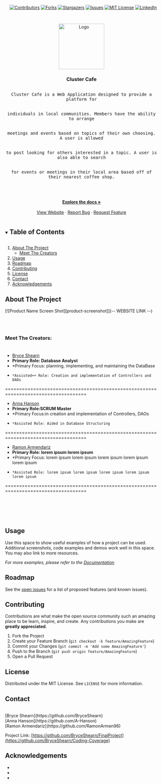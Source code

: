 <i></i>      [![Contributors][contributors-shield]][contributors-url]
[![Forks][forks-shield]][forks-url]
[![Stargazers][stars-shield]][stars-url]
[![Issues][issues-shield]][issues-url]
[![MIT License][license-shield]][license-url]
[![LinkedIn][linkedin-shield]][linkedin-url]

 

<!-- PROJECT LOGO -->
<br />
<p align="center">
  <a href="https://github.com/BryceShearn/Coding-Coverage">
    <img src=" -- IMAGE LINK -- " alt="Logo" width="150" height="150">
  </a>

  <h3 align="center">Cluster Cafe</h3>

  <p align="center">
    <kbd>
      <br />
      Cluster Cafe is a Web Application designed to provide a platform for
      <br />
      <br />
      <br />
      individuals in local communities. Members have the ability to arrange
      <br />
      <br />
      <br />
      meetings and events based on topics of their own choosing. A user is allowed  
      <br />
      <br />
      <br />
      to post looking for others interested in a topic. A user is also able to search  
      <br />
      <br />
      <br />
      for events or meetings in their local area based off of their nearest coffee shop.
      <br />
      <br />
      <br />
    </kbd>
  <br />
  <br />
    <a href="https://github.com/BryceShearn/FinalProject"><strong>Explore the docs »</strong></a>
    <br />
    <br />
    <a href=" -- WEBSITE LINK --">View Website</a>
    ·
    <a href="https://github.com/BryceShearn/FinalProject/issues">Report Bug</a>
    ·
    <a href="https://github.com/BryceShearn/FinalProject/issues">Request Feature</a>
  </p>
</p>



<!-- TABLE OF CONTENTS -->
<details open="open">
  <summary><h2 style="display: inline-block">Table of Contents</h2></summary>
  <ol>
    <li>
      <a href="#about-the-project">About The Project</a>
      <ul>
        <li><a href="#meet-the-creators">Meet The Creators</a></li>
      </ul>
    </li>
    <li><a href="#usage">Usage</a></li>
    <li><a href="#roadmap">Roadmap</a></li>
    <li><a href="#contributing">Contributing</a></li>
    <li><a href="#license">License</a></li>
    <li><a href="#contact">Contact</a></li>
    <li><a href="#acknowledgements">Acknowledgements</a></li>
  </ol>
</details>



<!-- ABOUT THE PROJECT -->
## About The Project

[![Product Name Screen Shot][product-screenshot]](-- WEBSITE LINK --)
 

<br />
<br />

### Meet The Creators:
<i></i>
===================================================================================
* [Bryce Shearn](https://github.com/BryceShearn)
* <b>Primary Role: Database Analyst</b>
*   *Primary Focus: planning, implementing, and maintaining the DataBase
*     *Assisted++ Role: Creation and implementation of Controllers and DAOs
===================================================================================
* [Anna Hanson](https://github.com/A-Hanson)
* <b>Primary Role:SCRUM Master</b>
*   *Primary Focus:in creation and implementation of Controllers, DAOs
*     *Assisted Role: Aided in Database Structuring
===================================================================================
* [Ramon Armendariz](https://github.com/RamonArmen96)
* <b>Primary Role: lorem ipsum lorem ipsum</b>
*   *Primary Focus: lorem ipsum lorem ipsum lorem ipsum lorem ipsum lorem ipsum
*     *Assisted Role: lorem ipsum lorem ipsum lorem ipsum lorem ipsum lorem ipsum
===================================================================================


 

<br /> 
<br />
<br />
<br />

<!-- USAGE EXAMPLES -->
## Usage

Use this space to show useful examples of how a project can be used. Additional screenshots, code examples and demos work well in this space. You may also link to more resources.

_For more examples, please refer to the [Documentation](https://example.com)_



<!-- ROADMAP -->
## Roadmap

See the [open issues](https://github.com/BryceShearn/FinalProject/issues) for a list of proposed features (and known issues).



<!-- CONTRIBUTING -->
## Contributing

Contributions are what make the open source community such an amazing place to be learn, inspire, and create. Any contributions you make are **greatly appreciated**.

1. Fork the Project
2. Create your Feature Branch (`git checkout -b feature/AmazingFeature`)
3. Commit your Changes (`git commit -m 'Add some AmazingFeature'`)
4. Push to the Branch (`git push origin feature/AmazingFeature`)
5. Open a Pull Request 



<!-- LICENSE -->
## License

Distributed under the MIT License. See `LICENSE` for more information.



<!-- CONTACT -->
## Contact
<br />
[Bryce Shearn](https://github.com/BryceShearn)
<br />
[Anna Hanson](https://github.com/A-Hanson)
<br />
[Ramon Armendariz](https://github.com/RamonArmen96)


Project Link: [https://github.com/BryceShearn/FinalProject](https://github.com/BryceShearn/Coding-Coverage)



<!-- ACKNOWLEDGEMENTS -->
## Acknowledgements

* []()
* []()
* []()





<!-- MARKDOWN LINKS & IMAGES -->
<!-- https://www.markdownguide.org/basic-syntax/#reference-style-links -->
[contributors-shield]: https://img.shields.io/github/contributors/BryceShearn/FinalProject.svg?style=for-the-badge
[contributors-url]: https://github.com/BryceShearn/FinalProject/graphs/contributors
[forks-shield]: https://img.shields.io/github/forks/BryceShearn/FinalProject.svg?style=for-the-badge
[forks-url]: https://github.com/BryceShearn/FinalProject/network/members
[stars-shield]: https://img.shields.io/github/stars/BryceShearn/FinalProject.svg?style=for-the-badge
[stars-url]: https://github.com/BryceShearn/FinalProject/stargazers
[issues-shield]: https://img.shields.io/github/issues/BryceShearn/FinalProject.svg?style=for-the-badge
[issues-url]: https://github.com/BryceShearn/FinalProject/issues
[license-shield]: https://img.shields.io/github/license/BryceShearn/FinalProject.svg?style=for-the-badge
[license-url]: https://github.com/BryceShearn/FinalProject/blob/master/LICENSE.txt
[linkedin-shield]: https://img.shields.io/badge/-LinkedIn-black.svg?style=for-the-badge&logo=linkedin&colorB=555
[linkedin-url]: https://linkedin.com/in/BryceShearn
